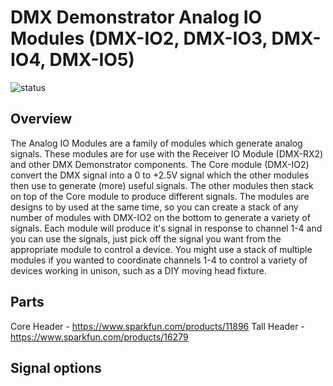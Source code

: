 # DMX Demonstrator Analog IO Modules (DMX-IO2, DMX-IO3, DMX-IO4, DMX-IO5)

![status](https://img.shields.io/badge/status-prototype-orange)

## Overview

The Analog IO Modules are a family of modules which generate analog signals. These modules are for use with the Receiver IO Module (DMX-RX2) and other DMX Demonstrator components. The Core module (DMX-IO2) convert the DMX signal into a 0 to +2.5V signal which the other modules then use to generate (more) useful signals. The other modules then stack on top of the Core module to produce different signals. The modules are designs to by used at the same time, so you can create a stack of any number of modules with DMX-IO2 on the bottom to generate a variety of signals. Each module will produce it's signal in response to channel 1-4 and you can use the signals, just pick off the signal you want from the appropriate module to control a device. You might use a stack of multiple modules if you wanted to coordinate channels 1-4 to control a variety of devices working in unison, such as a DIY moving head fixture.

## Parts

Core Header - https://www.sparkfun.com/products/11896
Tall Header - https://www.sparkfun.com/products/16279

## Signal options


